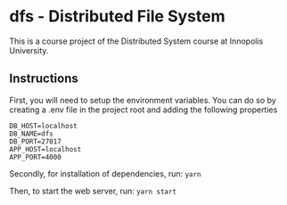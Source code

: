 # dfs - Distributed File System

This is a course project of the Distributed System course at Innopolis University.

## Instructions

First, you will need to setup the environment variables.
You can do so by creating a .env file in the project root and adding the following properties

```
DB_HOST=localhost
DB_NAME=dfs
DB_PORT=27017
APP_HOST=localhost
APP_PORT=4000
```

Secondly, for installation of dependencies, run: `yarn`

Then, to start the web server, run: `yarn start`
